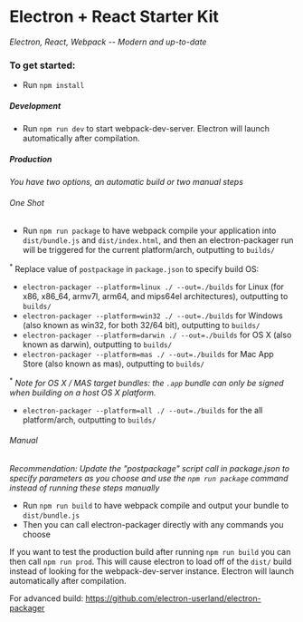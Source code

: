 # Electron + React Starter Kit
_Electron, React, Webpack -- Modern and up-to-date_

### To get started:
* Run `npm install`

##### Development
* Run `npm run dev` to start webpack-dev-server. Electron will launch automatically after compilation.

##### Production
_You have two options, an automatic build or two manual steps_

###### One Shot
* Run `npm run package` to have webpack compile your application into `dist/bundle.js` and `dist/index.html`, and then an electron-packager run will be triggered for the current platform/arch, outputting to `builds/`

<sup>*</sup> Replace value of `postpackage` in `package.json` to specify build OS: 

* `electron-packager --platform=linux ./ --out=./builds`  for Linux (for x86, x86_64, armv7l, arm64, and mips64el architectures), outputting to `builds/`
* `electron-packager --platform=win32 ./ --out=./builds`  for Windows (also known as win32, for both 32/64 bit), outputting to `builds/`
* `electron-packager --platform=darwin ./ --out=./builds`  for OS X (also known as darwin), outputting to `builds/`
* `electron-packager --platform=mas ./ --out=./builds`  for Mac App Store (also known as mas), outputting to `builds/`

<sup>*</sup> *Note for OS X / MAS target bundles: the `.app` bundle can only be signed when building on a host OS X platform.*
* `electron-packager --platform=all ./ --out=./builds`  for the all platform/arch, outputting to `builds/`

###### Manual
_Recommendation: Update the "postpackage" script call in package.json to specify parameters as you choose and use the `npm run package` command instead of running these steps manually_
* Run `npm run build` to have webpack compile and output your bundle to `dist/bundle.js`
* Then you can call electron-packager directly with any commands you choose

If you want to test the production build after running `npm run build` you can then call `npm run prod`. This will cause electron to load off of the `dist/` build instead of looking for the webpack-dev-server instance. Electron will launch automatically after compilation.

For advanced build: https://github.com/electron-userland/electron-packager
